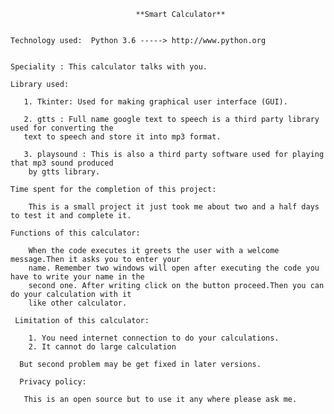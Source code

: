                                 **Smart Calculator**
                                
                                
    Technology used:  Python 3.6 -----> http://www.python.org 
    
    
    Speciality : This calculator talks with you.
    
    Library used: 
    
       1. Tkinter: Used for making graphical user interface (GUI).
       
       2. gtts : Full name google text to speech is a third party library used for converting the 
       text to speech and store it into mp3 format.
       
       3. playsound : This is also a third party software used for playing that mp3 sound produced
        by gtts library.
        
    Time spent for the completion of this project: 
    
        This is a small project it just took me about two and a half days to test it and complete it.
    
    Functions of this calculator:
    
        When the code executes it greets the user with a welcome message.Then it asks you to enter your
        name. Remember two windows will open after executing the code you have to write your name in the 
        second one. After writing click on the button proceed.Then you can do your calculation with it 
        like other calculator. 
      
     Limitation of this calculator:
     
        1. You need internet connection to do your calculations.
        2. It cannot do large calculation 
        
      But second problem may be get fixed in later versions.
      
      Privacy policy:
      
       This is an open source but to use it any where please ask me.  
      
      
      
       